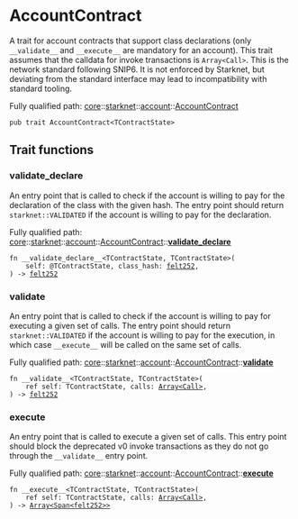 # AccountContract

A trait for account contracts that support class declarations (only `__validate__` and
`__execute__` are mandatory for an account).
This trait assumes that the calldata for invoke transactions is `Array<Call>`.
This is the network standard following SNIP6.
It is not enforced by Starknet, but deviating from the standard interface may lead to
incompatibility with standard tooling.

Fully qualified path: [core](./core.md)::[starknet](./core-starknet.md)::[account](./core-starknet-account.md)::[AccountContract](./core-starknet-account-AccountContract.md)

<pre><code class="language-cairo">pub trait AccountContract&lt;TContractState&gt;</code></pre>

## Trait functions

### __validate_declare__

An entry point that is called to check if the account is willing to pay for the declaration
of the class with the given hash.
The entry point should return `starknet::VALIDATED` if the account is willing to pay
for the declaration.

Fully qualified path: [core](./core.md)::[starknet](./core-starknet.md)::[account](./core-starknet-account.md)::[AccountContract](./core-starknet-account-AccountContract.md)::[__validate_declare__](./core-starknet-account-AccountContract.md#__validate_declare__)

<pre><code class="language-cairo">fn __validate_declare__&lt;TContractState, TContractState&gt;(
    self: @TContractState, class_hash: <a href="core-felt252.html">felt252</a>,
) -&gt; <a href="core-felt252.html">felt252</a></code></pre>


### __validate__

An entry point that is called to check if the account is willing to pay for
executing a given set of calls.
The entry point should return `starknet::VALIDATED` if the account is willing to pay
for the execution, in which case `__execute__` will be called on the same set of calls.

Fully qualified path: [core](./core.md)::[starknet](./core-starknet.md)::[account](./core-starknet-account.md)::[AccountContract](./core-starknet-account-AccountContract.md)::[__validate__](./core-starknet-account-AccountContract.md#__validate__)

<pre><code class="language-cairo">fn __validate__&lt;TContractState, TContractState&gt;(
    ref self: TContractState, calls: <a href="core-array-Array.html">Array&lt;Call&gt;</a>,
) -&gt; <a href="core-felt252.html">felt252</a></code></pre>


### __execute__

An entry point that is called to execute a given set of calls.
This entry point should block the deprecated v0 invoke transactions as they do not go
through the `__validate__` entry point.

Fully qualified path: [core](./core.md)::[starknet](./core-starknet.md)::[account](./core-starknet-account.md)::[AccountContract](./core-starknet-account-AccountContract.md)::[__execute__](./core-starknet-account-AccountContract.md#__execute__)

<pre><code class="language-cairo">fn __execute__&lt;TContractState, TContractState&gt;(
    ref self: TContractState, calls: <a href="core-array-Array.html">Array&lt;Call&gt;</a>,
) -&gt; <a href="core-array-Array.html">Array&lt;Span&lt;felt252&gt;&gt;</a></code></pre>


